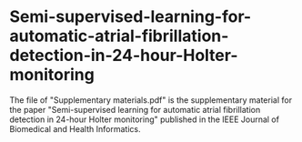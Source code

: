 # Semi-supervised-learning-for-automatic-atrial-fibrillation-detection-in-24-hour-Holter-monitoring
The file of "Supplementary materials.pdf" is the supplementary material for the paper "Semi-supervised learning for automatic atrial fibrillation detection in 24-hour Holter monitoring" published in the IEEE Journal of Biomedical and Health Informatics. 
